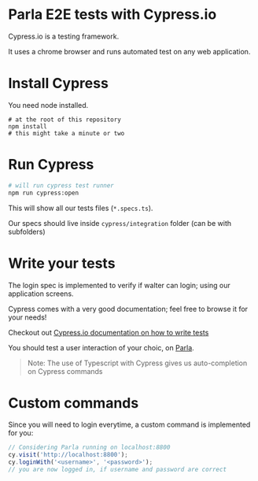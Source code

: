 # Parla E2E tests with Cypress.io

Cypress.io is a testing framework. 

It uses a chrome browser and runs automated test on any web application.

# Install Cypress

You need node installed.

```
# at the root of this repository
npm install
# this might take a minute or two
```

# Run Cypress

```bash
# will run cypress test runner
npm run cypress:open
```

This will show all our tests files (`*.specs.ts`).

Our specs should live inside `cypress/integration` folder (can be with subfolders)

# Write your tests

The login spec is implemented to verify if walter can login; using our application screens.

Cypress comes with a very good documentation; feel free to browse it for your needs!

Checkout out [Cypress.io documentation on how to write tests](https://docs.cypress.io/guides/overview/why-cypress.html#Writing-tests)

You should test a user interaction of your choic, on [Parla](https://github.com/arla-sigl/groupe-12). 

> Note: The use of Typescript with Cypress gives us auto-completion on Cypress commands

# Custom commands

Since you will need to login everytime, a custom command is implemented for you:
```ts
// Considering Parla running on localhost:8800
cy.visit('http://localhost:8800'); 
cy.loginWith('<username>', '<password>');
// you are now logged in, if username and password are correct
```


